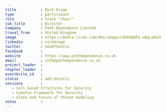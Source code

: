 ```yaml
---
title           : Nick Drage
type            : participant
role            : track "chair"
job_title       : Director
company         : Path Dependence Limited
travel_from     : United Kingdom
image           : https://media.licdn.com/dms/image/C4E03AQFd-xWgcy8aIQ/profile-displayphoto-shrink_200_200/0?e=1560988800&v=beta&t=wms-CzSrio35r-4XUmgJ4WAyjoIZbxyt21Z-D_iMogQ
linkedin        : nickdrage
twitter         : SonOfSunTzu
facebook        :
website         : https://www.pathdependence.co.uk
email           : info@pathdependence.co.uk
project_leader  :
chapter_leader  :
eventbrite_id   :
status          : add-details
sessions        :
   - Cell based Structures for Security
   - Cynefin Framework for Security
   - State and future of threat modeling
notes           :
---
```


<!-- put more details about participant here -->
